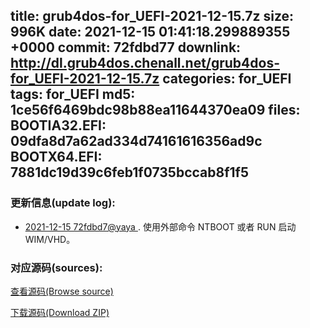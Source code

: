 title: grub4dos-for_UEFI-2021-12-15.7z
size: 996K
date: 2021-12-15 01:41:18.299889355 +0000
commit: 72fdbd77
downlink: http://dl.grub4dos.chenall.net/grub4dos-for_UEFI-2021-12-15.7z
categories: for_UEFI
tags: for_UEFI
md5: 1ce56f6469bdc98b88ea11644370ea09
files:
  BOOTIA32.EFI: 09dfa8d7a62ad334d74161616356ad9c
  BOOTX64.EFI: 7881dc19d39c6feb1f0735bccab8f1f5
---

### 更新信息(update log):
  * [2021-12-15 72fdbd7@yaya ](https://github.com/chenall/grub4dos/commit/72fdbd7771f46df43b10f46bbbd96fb0ca67b491)     ﻿. 使用外部命令 NTBOOT 或者 RUN 启动 WIM/VHD。


### 对应源码(sources):
  [查看源码(Browse source)](https://github.com/chenall/grub4dos/tree/72fdbd7771f46df43b10f46bbbd96fb0ca67b491)

  [下载源码(Download ZIP)](https://github.com/chenall/grub4dos/archive/72fdbd7771f46df43b10f46bbbd96fb0ca67b491.zip)
